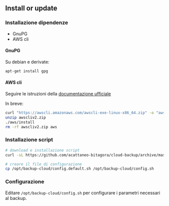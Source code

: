 
## Install or update


### Installazione dipendenze

* GnuPG
* AWS cli


#### GnuPG

Su debian e derivate:

```bash
apt-get install gpg
```

#### AWS cli

Seguire le istruzioni della [documentazione ufficiale](https://docs.aws.amazon.com/cli/latest/userguide/getting-started-install.html)

In breve: 

```bash
curl "https://awscli.amazonaws.com/awscli-exe-linux-x86_64.zip" -o "awscliv2.zip"
unzip awscliv2.zip
./aws/install
rm -rf awscliv2.zip aws
```


### Installazione script

```bash
# download e installazione script
curl -sL https://github.com/acattaneo-bitagora/cloud-backup/archive/master.tar.gz | tar -xzvC /opt/backup-cloud --strip-components=1

# creare il file di configurazione 
cp /opt/backup-cloud/config.default.sh /opt/backup-cloud/config.sh
```


### Configurazione

Editare `/opt/backup-cloud/config.sh` per configurare i parametri necessari al backup.
